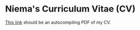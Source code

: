 # Niema's Curriculum Vitae (CV)
[This link](https://github.com/niemasd/curriculum-vitae/releases/latest/download/main.pdf) should be an autocompiling PDF of my CV.
